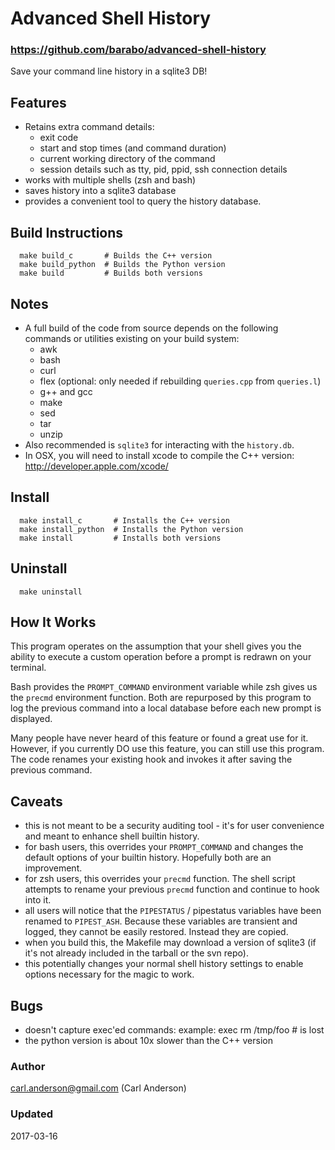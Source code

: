 # Advanced Shell History
### https://github.com/barabo/advanced-shell-history

Save your command line history in a sqlite3 DB!

## Features
  * Retains extra command details:
    * exit code
    * start and stop times (and command duration)
    * current working directory of the command
    * session details such as tty, pid, ppid, ssh connection details
  * works with multiple shells (zsh and bash)
  * saves history into a sqlite3 database
  * provides a convenient tool to query the history database.

## Build Instructions
```
  make build_c       # Builds the C++ version
  make build_python  # Builds the Python version
  make build         # Builds both versions
```

## Notes
  * A full build of the code from source depends on the following commands
    or utilities existing on your build system:
      - awk
      - bash
      - curl
      - flex (optional: only needed if rebuilding `queries.cpp` from `queries.l`)
      - g++ and gcc
      - make
      - sed
      - tar
      - unzip
  * Also recommended is `sqlite3` for interacting with the `history.db`.
  * In OSX, you will need to install xcode to compile the C++ version:
      http://developer.apple.com/xcode/

## Install
```{sh}
  make install_c       # Installs the C++ version
  make install_python  # Installs the Python version
  make install         # Installs both versions
```

## Uninstall
```
  make uninstall
```

## How It Works
This program operates on the assumption that your shell gives you the ability
to execute a custom operation before a prompt is redrawn on your terminal.

Bash provides the `PROMPT_COMMAND` environment variable while zsh gives us the
`precmd` environment function.  Both are repurposed by this program to log the
previous command into a local database before each new prompt is displayed.

Many people have never heard of this feature or found a great use for it.
However, if you currently DO use this feature, you can still use this program.
The code renames your existing hook and invokes it after saving the previous
command.


## Caveats
  * this is not meant to be a security auditing tool - it's for user
    convenience and meant to enhance shell builtin history.
  * for bash users, this overrides your `PROMPT_COMMAND` and changes the 
    default options of your builtin history.  Hopefully both are an 
    improvement.
  * for zsh users, this overrides your `precmd` function.  The shell script
    attempts to rename your previous `precmd` function and continue to hook
    into it.
  * all users will notice that the `PIPESTATUS` / pipestatus variables have
    been renamed to `PIPEST_ASH`.  Because these variables are transient
    and logged, they cannot be easily restored.  Instead they are copied.
  * when you build this, the Makefile may download a version of sqlite3
    (if it's not already included in the tarball or the svn repo).
  * this potentially changes your normal shell history settings to enable
    options necessary for the magic to work.

## Bugs
  * doesn't capture exec'ed commands: example: exec rm /tmp/foo # is lost
  * the python version is about 10x slower than the C++ version

### Author
carl.anderson@gmail.com (Carl Anderson)

### Updated
2017-03-16
